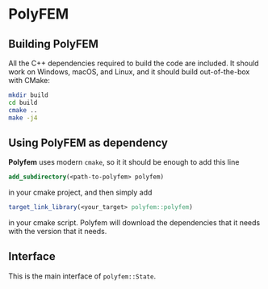 # PolyFEM

## Building PolyFEM

All the C++ dependencies required to build the code are included. It should work on Windows, macOS, and Linux, and it should build out-of-the-box with CMake:


```bash
mkdir build
cd build
cmake ..
make -j4
```

## Using PolyFEM as dependency

**Polyfem** uses modern `cmake`, so it it should be enough to add this line
```cmake
add_subdirectory(<path-to-polyfem> polyfem)
```
in your cmake project, and then simply add
```cmake
target_link_library(<your_target> polyfem::polyfem)
```
in your cmake script.
Polyfem will download the dependencies that it needs with the version that it needs.


## Interface

This is the main interface of `polyfem::State`.

